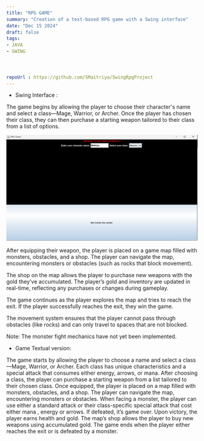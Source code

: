 ```yaml
---
title: "RPG GAME"
summary: "Creation of a text-based RPG game with a Swing interface"
date: "Dec 15 2024"
draft: false
tags:
- JAVA
- SWING



repoUrl : https://github.com/SMaitriya/SwingRpgProject
---
```



- Swing Interface :

The game begins by allowing the player to choose their character's name and select a class—Mage, Warrior, or Archer. Once the player has chosen their class, they can then purchase a starting weapon tailored to their class from a list of options.

![login](https://raw.githubusercontent.com/SMaitriya/Portfolio/main/public/images/rpgproject/login.png)


After equipping their weapon, the player is placed on a game map filled with monsters, obstacles, and a shop. The player can navigate the map, encountering monsters or obstacles (such as rocks that block movement).

The shop on the map allows the player to purchase new weapons with the gold they’ve accumulated. The player’s gold and inventory are updated in real-time, reflecting any purchases or changes during gameplay.

The game continues as the player explores the map and tries to reach the exit. If the player successfully reaches the exit, they win the game.

The movement system ensures that the player cannot pass through obstacles (like rocks) and can only travel to spaces that are not blocked.

Note: The monster fight mechanics have not yet been implemented.




- Game Textual version:

The game starts by allowing the player to choose a name and select a class—Mage, Warrior, or Archer. Each class has unique characteristics and a special attack that consumes either energy, arrows, or mana. After choosing a class, the player can purchase a starting weapon from a list tailored to their chosen class. Once equipped, the player is placed on a map filled with monsters, obstacles, and a shop. The player can navigate the map, encountering monsters or obstacles. When facing a monster, the player can use either a standard attack or their class-specific special attack that cost either mana , energy or arrows. If defeated, it’s game over. Upon victory, the player earns health and gold. The map’s shop allows the player to buy new weapons using accumulated gold. The game ends when the player either reaches the exit or is defeated by a monster.







